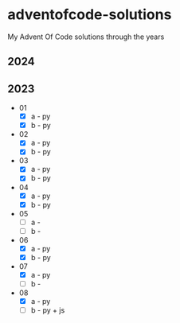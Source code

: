 # adventofcode-solutions
My Advent Of Code solutions through the years

## 2024


## 2023
- 01
    - [x] a - py
    - [x] b - py
- 02
    - [x] a - py
    - [x] b - py
- 03
    - [x] a - py
    - [x] b - py
- 04
    - [x] a - py
    - [x] b - py
- 05
    - [ ] a -
    - [ ] b -
- 06
    - [x] a - py
    - [x] b - py
- 07
    - [x] a - py
    - [ ] b - 
- 08
    - [x] a - py
    - [ ] b - py + js